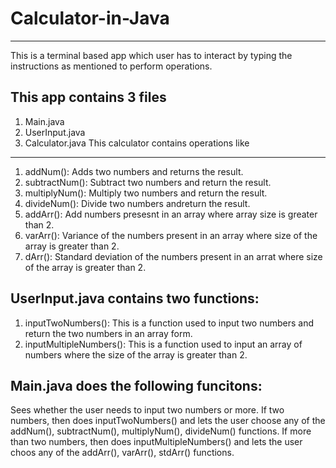 # Calculator-in-Java
----------------------
This is a terminal based app which user has to interact by typing the instructions as mentioned to perform operations.

This app contains 3 files
-----------------------------
1. Main.java
2. UserInput.java
3. Calculator.java
This calculator contains operations like 
------------------------------
1. addNum(): Adds two numbers and returns the result.
2. subtractNum(): Subtract two numbers and return the result.
3. multiplyNum(): Multiply two numbers and return the result.
4. divideNum(): Divide two numbers andreturn the result.
5. addArr(): Add numbers presesnt in an array where array size is greater than 2.
6. varArr(): Variance of the numbers present in an array where size of the array is greater than 2.
7. dArr(): Standard deviation of the numbers present in an arrat where size of the array is greater than 2.

UserInput.java contains two functions:
---------------------------------------
1. inputTwoNumbers(): This is a function used to input two numbers and return the two numbers in an array form.
2. inputMultipleNumbers(): This is a function used to input an array of numbers where the size of the array is greater than 2.

Main.java does the following funcitons:
---------------------------------------
Sees whether the user needs to input two numbers or more.
If two numbers, then does inputTwoNumbers() and lets the user choose any of the addNum(), subtractNum(), multiplyNum(), divideNum() functions.
If more than two numbers, then does inputMultipleNumbers() and lets the user choos any of the addArr(), varArr(), stdArr() functions.
